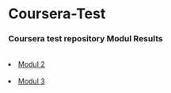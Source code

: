 # Coursera-Test
<h3>Coursera test repository Modul Results </h3> </br>
<li> <a href="https://github.com/AnishChikhaliya/Coursera-Test/blob/6157a317544ee4623c418582910a317859b2e426/module2-solution/index.html">  Modul 2 </a> </li> </br>
<li> <a href="https://rawcdn.githack.com/AnishChikhaliya/Coursera-Test/7498ee7e1b4e3652c6b06f8ff8f980b4a4a53e9c/module3-solution/index.html">  Modul 3 </a> </li> </br>


